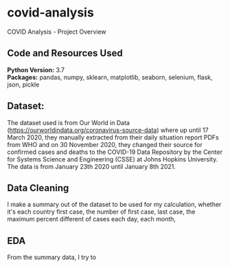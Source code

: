 # covid-analysis
COVID Analysis - Project Overview 


## Code and Resources Used 
**Python Version:** 3.7  
**Packages:** pandas, numpy, sklearn, matplotlib, seaborn, selenium, flask, json, pickle  

## Dataset: 
The dataset used is from Our World in Data (https://ourworldindata.org/coronavirus-source-data) where up until 17 March 2020, they manually extracted from their daily situation report PDFs from WHO and on 30 November 2020, they changed their source for confirmed cases and deaths to the COVID-19 Data Repository by the Center for Systems Science and Engineering (CSSE) at Johns Hopkins University.
The data is from January 23th 2020 until January 8th 2021.


## Data Cleaning
I make a summary out of the dataset to be used for my calculation, whether it's each country first case, the number of first case, last case, the maximum percent different of cases each day, each month, 

## EDA
From the summary data, I try to 
